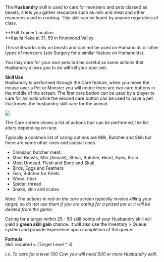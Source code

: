 The **Husbandry** skill is used to care for monsters and pets classed as beasts, it lets you gather resources such as milk and meat and other resources used in cooking. This skill can be learnt by anyone regardless of class.

**Skill Trainer Location  
**Kaelia Kaka at 31, 59 in Knotwood Valley  
  
This skill works only on beasts and can not be used on Humanoids or other types of monsters (see Surgery for a similar feature on Humanoids).  
  
You may care for your own pets but be careful as some actions that Husbandry allows you to do will kill your poor pet.

**Skill Use**  
Husbandry is performed through the Care feature, when you move the mouse over a Pet or Monster you will notice there are two care buttons in the middle of the screen. The first care button can be used by a player to care for animals while the second care button can be used to have a pet that knows the husbandry skill care for the animal.

[![](https://lohcdn.com/images/t_husbandry.jpg)](https://lohcdn.com/images/husbandry.jpg)

The Care screen shows a list of actions that can be performed, the list alters depending on race.

Typically a common list of caring options are Milk, Butcher and Skin but there are some other ones and special ones.

*   Dinosaur, butcher meat.
*   Most Beasts, Milk (female), Shear, Butcher, Heart, Eyes, Brain
*   Most Undead, Flesh and Bone and Skull
*   Birds, Eggs and Feathers
*   Fish, Butcher for Fillets
*   Wood, fiber
*   Spider, thread
*   Snake, skin and scales

_Note: The actions in red on the care screen typically involve killing your target, so do not use them if you are caring for a prized pet or it will be deleted from the game._

Caring for a target within 25 - 50 skill points of your Husbandry skill will yield a **green skill gain** chance. It will also use the Inventory > Queue system and provide experience upon completion of the queue.

**Formula**  
Skill required = (Target Level \* 5)

_i.e. To care for a level 100 Cow you will need 500 or more Husbandry skill._